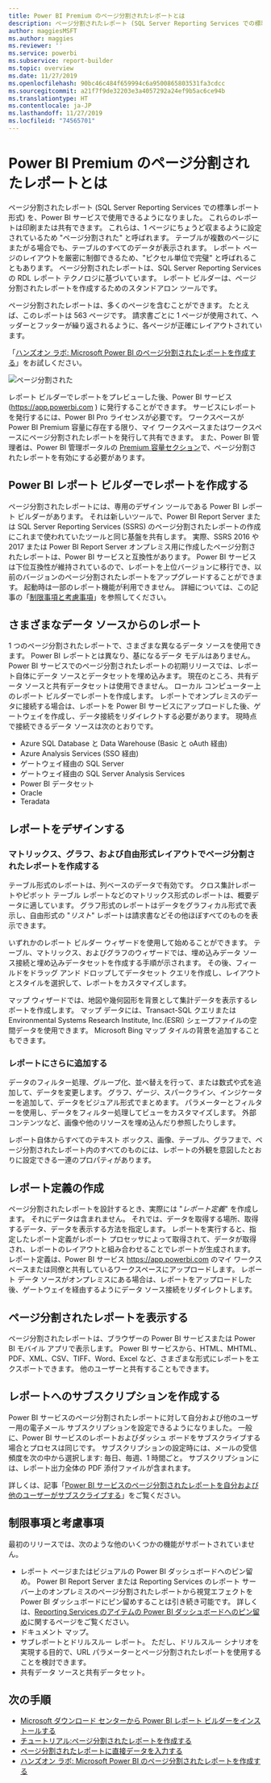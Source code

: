```yaml
---
title: Power BI Premium のページ分割されたレポートとは
description: ページ分割されたレポート (SQL Server Reporting Services での標準レポート形式) を、Power BI サービスで使用できるようになりました。 これらのレポートは印刷または共有できます。 レポートのレイアウトを正確に制御できます。 たとえばテーブルが複数のページにまたがる場合でも、テーブルのすべてのデータが表示されます。
author: maggiesMSFT
ms.author: maggies
ms.reviewer: ''
ms.service: powerbi
ms.subservice: report-builder
ms.topic: overview
ms.date: 11/27/2019
ms.openlocfilehash: 90bc46c484f659994c6a9500865803531fa3cdcc
ms.sourcegitcommit: a21f7f9de32203e3a4057292a24ef9b5ac6ce94b
ms.translationtype: HT
ms.contentlocale: ja-JP
ms.lasthandoff: 11/27/2019
ms.locfileid: "74565701"
---
```

# <a name="what-are-paginated-reports-in-power-bi-premium"></a>Power BI Premium のページ分割されたレポートとは

ページ分割されたレポート (SQL Server Reporting Services での標準レポート形式) を、Power BI サービスで使用できるようになりました。 これらのレポートは印刷または共有できます。 これらは、1 ページにちょうど収まるように設定されているため "ページ分割された" と呼ばれます。 テーブルが複数のページにまたがる場合でも、テーブルのすべてのデータが表示されます。 レポート ページのレイアウトを厳密に制御できるため、"ピクセル単位で完璧" と呼ばれることもあります。 ページ分割されたレポートは、SQL Server Reporting Services の RDL レポート テクノロジに基づいています。 レポート ビルダーは、ページ分割されたレポートを作成するためのスタンドアロン ツールです。 

ページ分割されたレポートは、多くのページを含むことができます。 たとえば、このレポートは 563 ページです。 請求書ごとに 1 ページが使用されて、ヘッダーとフッターが繰り返されるように、各ページが正確にレイアウトされています。

「[ハンズオン ラボ: Microsoft Power BI のページ分割されたレポートを作成する](https://www.microsoft.com/handsonlabs/selfpacedlabs/details/SQ00208)」をお試しください。

![ページ分割された](media/paginated-reports-report-builder-power-bi/power-bi-paginated-wwi-report-page.png)

レポート ビルダーでレポートをプレビューした後、Power BI サービス (https://app.powerbi.com ) に発行することができます。 サービスにレポートを発行するには、Power BI Pro ライセンスが必要です。 ワークスペースが Power BI Premium 容量に存在する限り、マイ ワークスペースまたはワークスペースにページ分割されたレポートを発行して共有できます。 また、Power BI 管理者は、Power BI 管理ポータルの [Premium 容量セクション](service-admin-premium-workloads.md#paginated-reports)で、ページ分割されたレポートを有効にする必要があります。 

## <a name="create-reports-in-power-bi-report-builder"></a>Power BI レポート ビルダーでレポートを作成する

ページ分割されたレポートには、専用のデザイン ツールである Power BI レポート ビルダーがあります。 それは新しいツールで、Power BI Report Server または SQL Server Reporting Services (SSRS) のページ分割されたレポートの作成にこれまで使われていたツールと同じ基盤を共有します。 実際、SSRS 2016 や 2017 または Power BI Report Server オンプレミス用に作成したページ分割されたレポートは、Power BI サービスと互換性があります。 Power BI サービスは下位互換性が維持されているので、レポートを上位バージョンに移行でき、以前のバージョンのページ分割されたレポートをアップグレードすることができます。 起動時は一部のレポート機能が利用できません。 詳細については、この記事の「[制限事項と考慮事項](#limitations-and-considerations)」を参照してください。
     
## <a name="report-from-a-variety-of-data-sources"></a>さまざまなデータ ソースからのレポート

1 つのページ分割されたレポートで、さまざまな異なるデータ ソースを使用できます。 Power BI レポートとは異なり、基になるデータ モデルはありません。 Power BI サービスでのページ分割されたレポートの初期リリースでは、レポート自体にデータ ソースとデータセットを埋め込みます。 現在のところ、共有データ ソースと共有データセットは使用できません。 ローカル コンピューター上のレポート ビルダーでレポートを作成します。 レポートでオンプレミスのデータに接続する場合は、レポートを Power BI サービスにアップロードした後、ゲートウェイを作成し、データ接続をリダイレクトする必要があります。 現時点で接続できるデータ ソースは次のとおりです。

- Azure SQL Database と Data Warehouse (Basic と oAuth 経由)
- Azure Analysis Services (SSO 経由)
- ゲートウェイ経由の SQL Server
- ゲートウェイ経由の SQL Server Analysis Services
- Power BI データセット
- Oracle
- Teradata

## <a name="design-your-report"></a>レポートをデザインする  

### <a name="create-paginated-reports-with-matrix-chart-and-free-form-layouts"></a>マトリックス、グラフ、および自由形式レイアウトでページ分割されたレポートを作成する

テーブル形式のレポートは、列ベースのデータで有効です。 クロス集計レポートやピボット テーブル レポートなどのマトリックス形式のレポートは、概要データに適しています。 グラフ形式のレポートはデータをグラフィカル形式で表示し、自由形式の "*リスト*" レポートは請求書などその他ほぼすべてのものを表示できます。 
  
いずれかのレポート ビルダー ウィザードを使用して始めることができます。 テーブル、マトリックス、およびグラフのウィザードでは、埋め込みデータ ソース接続と埋め込みデータセットを作成する手順が示されます。 その後、フィールドをドラッグ アンド ドロップしてデータセット クエリを作成し、レイアウトとスタイルを選択して、レポートをカスタマイズします。  
  
マップ ウィザードでは、地図や幾何図形を背景として集計データを表示するレポートを作成します。 マップ データには、Transact-SQL クエリまたは Environmental Systems Research Institute, Inc.(ESRI) シェープファイルの空間データを使用できます。 Microsoft Bing マップ タイルの背景を追加することもできます。  

### <a name="add-more-to-your-report"></a>レポートにさらに追加する

データのフィルター処理、グループ化、並べ替えを行って、または数式や式を追加して、データを変更します。 グラフ、ゲージ、スパークライン、インジケーターを追加して、データをビジュアル形式でまとめます。  パラメーターとフィルターを使用し、データをフィルター処理してビューをカスタマイズします。 外部コンテンツなど、画像や他のリソースを埋め込んだり参照したりします。  

レポート自体からすべてのテキスト ボックス、画像、テーブル、グラフまで、ページ分割されたレポート内のすべてのものには、レポートの外観を意図したとおりに設定できる一連のプロパティがあります。

## <a name="creating-a-report-definition"></a>レポート定義の作成

ページ分割されたレポートを設計するとき、実際には "*レポート定義*" を作成します。 それにデータは含まれません。 それでは、データを取得する場所、取得するデータ、データを表示する方法を指定します。 レポートを実行すると、指定したレポート定義がレポート プロセッサによって取得されて、データが取得され、レポートのレイアウトと組み合わせることでレポートが生成されます。 レポート定義は、Power BI サービス https://app.powerbi.com のマイ ワークスペースまたは同僚と共有しているワークスペースにアップロードします。 レポート データ ソースがオンプレミスにある場合は、レポートをアップロードした後、ゲートウェイを経由するようにデータ ソース接続をリダイレクトします。 

## <a name="view-your-paginated-report"></a>ページ分割されたレポートを表示する
ページ分割されたレポートは、ブラウザーの Power BI サービスまたは Power BI モバイル アプリで表示します。 Power BI サービスから、HTML、MHTML、PDF、XML、CSV、TIFF、Word、Excel など、さまざまな形式にレポートをエクスポートできます。 他のユーザーと共有することもできます。  

## <a name="create-a-subscription-to-your-report"></a>レポートへのサブスクリプションを作成する

Power BI サービスのページ分割されたレポートに対して自分および他のユーザー用の電子メール サブスクリプションを設定できるようになりました。 一般に、Power BI サービスのレポートおよびダッシュ ボードをサブスクライブする場合とプロセスは同じです。 サブスクリプションの設定時には、メールの受信頻度を次の中から選択します: 毎日、毎週、1 時間ごと。 サブスクリプションには、レポート出力全体の PDF 添付ファイルが含まれます。

詳しくは、記事「[Power BI サービスのページ分割されたレポートを自分および他のユーザーがサブスクライブする](paginated-reports-subscriptions.md)」をご覧ください。 

## <a name="limitations-and-considerations"></a>制限事項と考慮事項

最初のリリースでは、次のような他のいくつかの機能がサポートされていません。

- レポート ページまたはビジュアルの Power BI ダッシュボードへのピン留め。 Power BI Report Server または Reporting Services のレポート サーバー上のオンプレミスのページ分割されたレポートから視覚エフェクトを Power BI ダッシュボードにピン留めすることは引き続き可能です。 詳しくは、[Reporting Services のアイテムの Power BI ダッシュボードへのピン留め](https://docs.microsoft.com/sql/reporting-services/pin-reporting-services-items-to-power-bi-dashboards)に関するページをご覧ください。
- ドキュメント マップ。
- サブレポートとドリルスルー レポート。  ただし、ドリルスルー シナリオを実現する目的で、URL パラメーターとページ分割されたレポートを使用することを検討できます。
- 共有データ ソースと共有データセット。

 
## <a name="next-steps"></a>次の手順

- [Microsoft ダウンロード センターから Power BI レポート ビルダーをインストールする](https://go.microsoft.com/fwlink/?linkid=2086513)
- [チュートリアル:ページ分割されたレポートを作成する](paginated-reports-quickstart-aw.md)
- [ページ分割されたレポートに直接データを入力する](paginated-reports-enter-data.md)
- [ハンズオン ラボ: Microsoft Power BI のページ分割されたレポートを作成する](https://www.microsoft.com/handsonlabs/selfpacedlabs/details/SQ00208)
  

